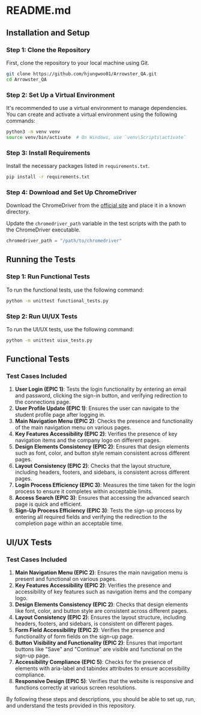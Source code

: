 # README.md

## Installation and Setup

### Step 1: Clone the Repository

First, clone the repository to your local machine using Git.

```sh
git clone https://github.com/hjungwoo01/Arrowster_QA.git
cd Arrowster_QA
```

### Step 2: Set Up a Virtual Environment

It's recommended to use a virtual environment to manage dependencies. You can create and activate a virtual environment using the following commands:

```sh
python3 -m venv venv
source venv/bin/activate  # On Windows, use `venv\Scripts\activate`
```

### Step 3: Install Requirements

Install the necessary packages listed in `requirements.txt`.

```sh
pip install -r requirements.txt
```

### Step 4: Download and Set Up ChromeDriver

Download the ChromeDriver from the [official site](https://sites.google.com/chromium.org/driver/) and place it in a known directory.

Update the `chromedriver_path` variable in the test scripts with the path to the ChromeDriver executable.

```python
chromedriver_path = "/path/to/chromedriver"
```

## Running the Tests

### Step 1: Run Functional Tests

To run the functional tests, use the following command:

```sh
python -m unittest functional_tests.py
```

### Step 2: Run UI/UX Tests

To run the UI/UX tests, use the following command:

```sh
python -m unittest uiux_tests.py
```

## Functional Tests

### Test Cases Included

1. **User Login (EPIC 1)**: Tests the login functionality by entering an email and password, clicking the sign-in button, and verifying redirection to the connections page.
2. **User Profile Update (EPIC 1)**: Ensures the user can navigate to the student profile page after logging in.
3. **Main Navigation Menu (EPIC 2)**: Checks the presence and functionality of the main navigation menu on various pages.
4. **Key Features Accessibility (EPIC 2)**: Verifies the presence of key navigation items and the company logo on different pages.
5. **Design Elements Consistency (EPIC 2)**: Ensures that design elements such as font, color, and button style remain consistent across different pages.
6. **Layout Consistency (EPIC 2)**: Checks that the layout structure, including headers, footers, and sidebars, is consistent across different pages.
7. **Login Process Efficiency (EPIC 3)**: Measures the time taken for the login process to ensure it completes within acceptable limits.
8. **Access Search (EPIC 3)**: Ensures that accessing the advanced search page is quick and efficient.
9. **Sign-Up Process Efficiency (EPIC 3)**: Tests the sign-up process by entering all required fields and verifying the redirection to the completion page within an acceptable time.

## UI/UX Tests

### Test Cases Included

1. **Main Navigation Menu (EPIC 2)**: Ensures the main navigation menu is present and functional on various pages.
2. **Key Features Accessibility (EPIC 2)**: Verifies the presence and accessibility of key features such as navigation items and the company logo.
3. **Design Elements Consistency (EPIC 2)**: Checks that design elements like font, color, and button style are consistent across different pages.
4. **Layout Consistency (EPIC 2)**: Ensures the layout structure, including headers, footers, and sidebars, is consistent on different pages.
5. **Form Field Accessibility (EPIC 2)**: Verifies the presence and functionality of form fields on the sign-up page.
6. **Button Visibility and Functionality (EPIC 2)**: Ensures that important buttons like "Save" and "Continue" are visible and functional on the sign-up page.
7. **Accessibility Compliance (EPIC 5)**: Checks for the presence of elements with aria-label and tabindex attributes to ensure accessibility compliance.
8. **Responsive Design (EPIC 5)**: Verifies that the website is responsive and functions correctly at various screen resolutions.

By following these steps and descriptions, you should be able to set up, run, and understand the tests provided in this repository.